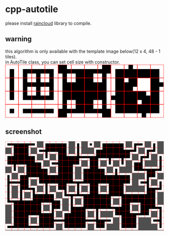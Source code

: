 # cpp-autotile
please install [raincloud](https://github.com/scenent/raincloud) library to compile.

## warning
this algorithm is only available with the template image below(12 x 4, 48 - 1 tiles).  
in AutoTile class, you can set cell size with constructor.
![autotile](autotile.png)

## screenshot
![screenshot](screenshot.png)
